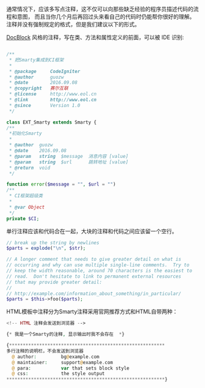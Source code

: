 通常情况下，应该多写点注释，这不仅可以向那些缺乏经验的程序员描述代码的流程和意图， 而且当你几个月后再回过头来看自己的代码时仍能帮你很好的理解。 注释并没有强制规定的格式，但是我们建议以下的形式。

[DocBlock](http://pythonhackers.com/os/spadgos/sublime-jsdocs) 风格的注释，写在类、方法和属性定义的前面，可以被 IDE 识别:

```PHP

/**
 * 把Smarty集成到CI框架
 *
 * @package		CodeIgniter
 * @author		guozw
 * @date        2016.09.08
 * @copyright	赛尔互联
 * @license		http://www.eol.cn
 * @link		http://www.eol.cn
 * @since		Version 1.0
 */

class EXT_Smarty extends Smarty {
/** 
 *初始化Smarty
 *
 * @author  guozw
 * @date    2016.09.08
 * @param   string  $message  消息内容 [value]
 * @param   string  $url      跳转地址 [value]
 * @return  void
 */

function error($message = "", $url = "")
/**
 * CI框架超级类
 *
 * @var Object
 */
private $CI;
```
单行注释应该和代码合在一起，大块的注释和代码之间应该留一个空行。
```PHP
// break up the string by newlines
$parts = explode("\n", $str);

// A longer comment that needs to give greater detail on what is
// occurring and why can use multiple single-line comments.  Try to
// keep the width reasonable, around 70 characters is the easiest to
// read.  Don't hesitate to link to permanent external resources
// that may provide greater detail:
//
// http://example.com/information_about_something/in_particular/
$parts = $this->foo($parts);
```

HTML模板中注释分为Smarty注释采用官网推荐方式和HTML自带两种：
```PHP
<!-- HTML 注释会发送到浏览器 -->

{* 我是一个Smarty的注释, 显示输出时我不会存在  *}

{*********************************************************
多行注释的说明栏，不会发送到浏览器
  @ author:         bg@example.com
  @ maintainer:     support@example.com
  @ para:           var that sets block style
  @ css:            the style output
**********************************************************}
```